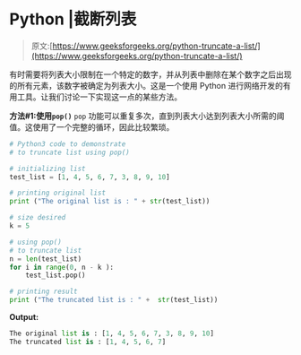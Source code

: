 # Python |截断列表

> 原文:[https://www.geeksforgeeks.org/python-truncate-a-list/](https://www.geeksforgeeks.org/python-truncate-a-list/)

有时需要将列表大小限制在一个特定的数字，并从列表中删除在某个数字之后出现的所有元素，该数字被确定为列表大小。这是一个使用 Python 进行网络开发的有用工具。让我们讨论一下实现这一点的某些方法。

**方法#1:使用`pop()`**
`pop` 功能可以重复多次，直到列表大小达到列表大小所需的阈值。这使用了一个完整的循环，因此比较繁琐。

```py
# Python3 code to demonstrate 
# to truncate list using pop()

# initializing list  
test_list = [1, 4, 5, 6, 7, 3, 8, 9, 10]

# printing original list
print ("The original list is : " + str(test_list))

# size desired
k = 5

# using pop()
# to truncate list 
n = len(test_list)
for i in range(0, n - k ):
    test_list.pop()

# printing result
print ("The truncated list is : " +  str(test_list))
```

**Output:**

```py
The original list is : [1, 4, 5, 6, 7, 3, 8, 9, 10]
The truncated list is : [1, 4, 5, 6, 7]

```